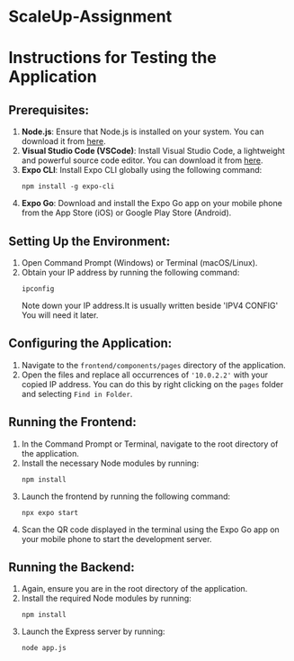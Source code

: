 # ScaleUp-Assignment

# Instructions for Testing the Application

## Prerequisites:
1. **Node.js**: Ensure that Node.js is installed on your system. You can download it from [here](https://nodejs.org/).
2. **Visual Studio Code (VSCode)**: Install Visual Studio Code, a lightweight and powerful source code editor. You can download it from [here](https://code.visualstudio.com/).
3. **Expo CLI**: Install Expo CLI globally using the following command:
   ```
   npm install -g expo-cli
   ```
4. **Expo Go**: Download and install the Expo Go app on your mobile phone from the App Store (iOS) or Google Play Store (Android).

## Setting Up the Environment:
1. Open Command Prompt (Windows) or Terminal (macOS/Linux).
2. Obtain your IP address by running the following command:
   ```
   ipconfig
   ```
   Note down your IP address.It is usually written beside 'IPV4 CONFIG' You will need it later.

## Configuring the Application:
1. Navigate to the `frontend/components/pages` directory of the application.
2. Open the files and replace all occurrences of `'10.0.2.2'` with your copied IP address. You can do this by right clicking on the `pages` folder and selecting `Find in Folder`.

## Running the Frontend:
1. In the Command Prompt or Terminal, navigate to the root directory of the application.
2. Install the necessary Node modules by running:
   ```
   npm install
   ```
3. Launch the frontend by running the following command:
   ```
   npx expo start
   ```
4. Scan the QR code displayed in the terminal using the Expo Go app on your mobile phone to start the development server.

## Running the Backend:
1. Again, ensure you are in the root directory of the application.
2. Install the required Node modules by running:
   ```
   npm install
   ```
3. Launch the Express server by running:
   ```
   node app.js
   ```
